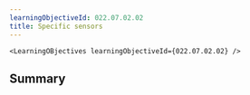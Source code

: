 ```yaml
---
learningObjectiveId: 022.07.02.02
title: Specific sensors
---
```


```tsx eval
<LearningOBjectives learningObjectiveId={022.07.02.02} />
```

## Summary
